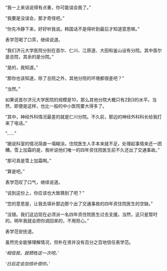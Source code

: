 “我一上来话说得有点重，你可能误会我了。”

“我要是没误会，那才奇怪吧。”

“你先冷静下来，好好听我说。韩国话不是得听到最后才知道意思嘛。”

表学范喝了口茶，继续说道。

“我们济元大学医院分别在首尔、仁川、江原道、大田和釜山设有分院。其中首尔是总院，其余的是分院。”

“是的，我知道。”

“那你也该知道，除了总院之外，其他分院的环境都很差吧？”

“当然。”

如果说首尔济元大学医院的规模是10，那么其他分院大概只有2到3的水平。当然，即便是这样，也比一般的中小医院要大得多了。

“其中，神经外科情况最差的就是仁川分院。不久前，那边的神经外科科长给我打来了电话。”

“……”

“据说科室的情况简直一塌糊涂。住院医生人手本来就不足，处理起事情来还一团糟。雪上加霜的是，我听说他们唯一的四年资住院医生前不久还出了交通事故。”

“那可真是雪上加霜啊。”

“算是吧。”

表学范叹了口气，继续说道。

“说到这份上，你应该也大致猜到了吧？”

“您的意思是，让我去填补那边那个出了交通事故的四年资住院医生的空缺。”

“没错。我们这边现在必须派一名四年资住院医生过去支援。当然，这只是暂时的。明年我就会把你调回来的，不用担心。”

表学范安抚道。

虽然完全能够理解情况，但朴在贤并没有百分之百地信任表学范。

*‘相信我，就牺牲这一次吧。’*

*‘日后定会加倍补偿你。’*